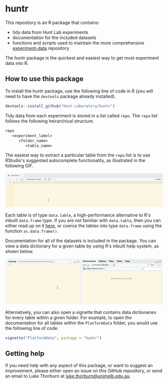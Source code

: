 # huntr

This repository is an R package that contains:

- tidy data from Hunt Lab experiments
- documentation for the included datasets
- functions and scripts used to maintain the more comprehensive [experiment-data](https://github.com/Hunt-Laboratory/experiment-data) repository

The huntr package is the quickest and easiest way to get most experiment data into R.

## How to use this package

To install the huntr package, use the following line of code in R (you will need to have the `devtools` package already installed).

```R
devtools::install_github("Hunt-Laboratory/huntr")
```

Tidy data from each experiment is stored in a list called `repo`. The `repo` list follows the following heirarchical structure.

```
repo
   <experiment_label>
      <folder_name>
         <table_name>
```

The easiest way to extract a particular table from the `repo` list is to use RStudio's suggested autocomplete functionality, as illustrated in the following GIF.

![Example for repo object](/static/repo-example.gif)

Each table is of type `data.table`, a high-performance alternative to R's inbuilt `data.frame` type. If you are not familiar with `data.table`, then you can either read up on it [here](https://cloud.r-project.org/web/packages/data.table/vignettes/datatable-intro.html), or coerce the tables into type `data.frame` using the function `as.data.frame()`.

Documentation for all of the datasets is included in the package. You can view a data dictionary for a given table by using R's inbuilt help system, as shown below.

![Example for accessing data dictionaries](/static/help-example.gif)

Alternatively, you can also open a vignette that contains data dictionaries for every table within a given folder. For example, to open the documentation for all tables within the `PlatformData` folder, you would use the following line of code.

```R
vignette("PlatformData", package = "huntr")
```

## Getting help

If you need help with any aspect of this package, or want to suggest an improvement, please either open an issue on this GitHub repository, or send an email to Luke Thorburn at luke.thorburn@unimelb.edu.au.

